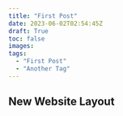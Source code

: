 ```yaml
---
title: "First Post"
date: 2023-06-02T02:54:45Z
draft: True
toc: false
images:
tags:
  - "First Post"
  - "Another Tag"
---
```


## New Website Layout
